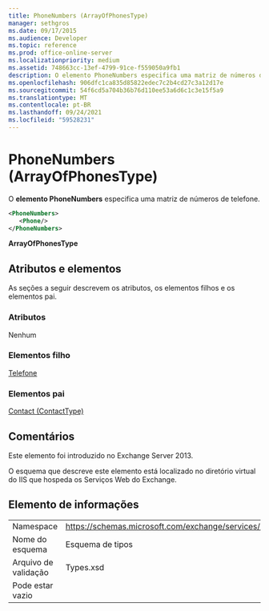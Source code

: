 ```yaml
---
title: PhoneNumbers (ArrayOfPhonesType)
manager: sethgros
ms.date: 09/17/2015
ms.audience: Developer
ms.topic: reference
ms.prod: office-online-server
ms.localizationpriority: medium
ms.assetid: 748663cc-13ef-4799-91ce-f559050a9fb1
description: O elemento PhoneNumbers especifica uma matriz de números de telefone.
ms.openlocfilehash: 906dfc1ca835d85822edec7c2b4cd27c3a12d17e
ms.sourcegitcommit: 54f6cd5a704b36b76d110ee53a6d6c1c3e15f5a9
ms.translationtype: MT
ms.contentlocale: pt-BR
ms.lasthandoff: 09/24/2021
ms.locfileid: "59528231"
---
```

# <a name="phonenumbers-arrayofphonestype"></a>PhoneNumbers (ArrayOfPhonesType)

O **elemento PhoneNumbers** especifica uma matriz de números de telefone. 
  
```XML
<PhoneNumbers>
   <Phone/>
</PhoneNumbers>
```

 **ArrayOfPhonesType**
## <a name="attributes-and-elements"></a>Atributos e elementos

As seções a seguir descrevem os atributos, os elementos filhos e os elementos pai.
  
### <a name="attributes"></a>Atributos

Nenhum
  
### <a name="child-elements"></a>Elementos filho

[Telefone](phone.md)
  
### <a name="parent-elements"></a>Elementos pai

[Contact (ContactType)](contact-contacttype.md)
  
## <a name="remarks"></a>Comentários

Este elemento foi introduzido no Exchange Server 2013.
  
O esquema que descreve este elemento está localizado no diretório virtual do IIS que hospeda os Serviços Web do Exchange.
  
## <a name="element-information"></a>Elemento de informações

|||
|:-----|:-----|
|Namespace  <br/> |https://schemas.microsoft.com/exchange/services/2006/types  <br/> |
|Nome do esquema  <br/> |Esquema de tipos  <br/> |
|Arquivo de validação  <br/> |Types.xsd  <br/> |
|Pode estar vazio  <br/> ||
   

